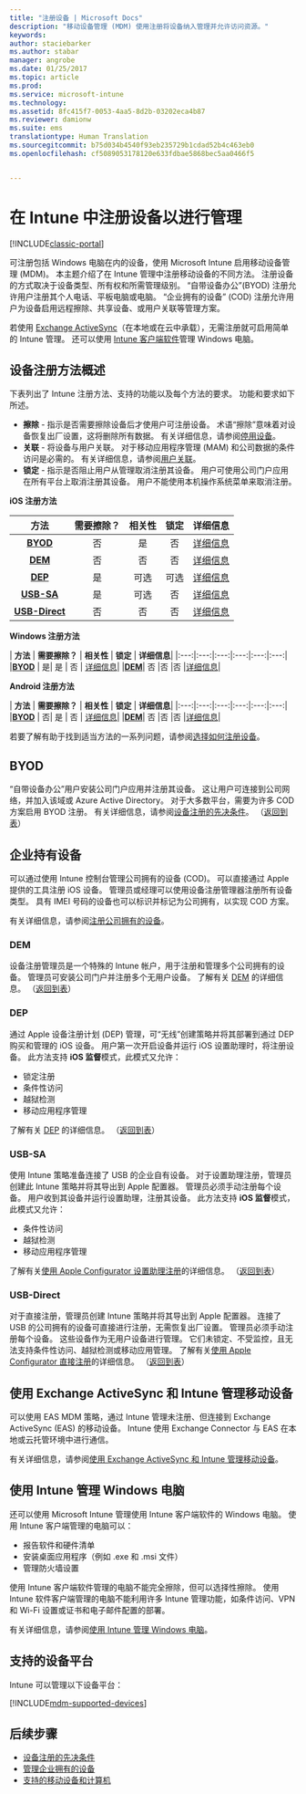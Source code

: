 ```yaml
---
title: "注册设备 | Microsoft Docs"
description: "移动设备管理 (MDM) 使用注册将设备纳入管理并允许访问资源。"
keywords: 
author: staciebarker
ms.author: stabar
manager: angrobe
ms.date: 01/25/2017
ms.topic: article
ms.prod: 
ms.service: microsoft-intune
ms.technology: 
ms.assetid: 8fc415f7-0053-4aa5-8d2b-03202eca4b87
ms.reviewer: damionw
ms.suite: ems
translationtype: Human Translation
ms.sourcegitcommit: b75d034b4540f93eb235729b1cdad52b4c463eb0
ms.openlocfilehash: cf5089053178120e633fdbae5868bec5aa0466f5


---
```


# <a name="enroll-devices-for-management-in-intune"></a>在 Intune 中注册设备以进行管理

[!INCLUDE[classic-portal](../includes/classic-portal.md)]

可注册包括 Windows 电脑在内的设备，使用 Microsoft Intune 启用移动设备管理 (MDM)。 本主题介绍了在 Intune 管理中注册移动设备的不同方法。 注册设备的方式取决于设备类型、所有权和所需管理级别。 “自带设备办公”(BYOD) 注册允许用户注册其个人电话、平板电脑或电脑。 “企业拥有的设备” (COD) 注册允许用户为设备启用远程擦除、共享设备、或用户关联等管理方案。

若使用 [Exchange ActiveSync](#mobile-device-management-with-exchange-activesync-and-intune)（在本地或在云中承载），无需注册就可启用简单的 Intune 管理。 还可以使用 [Intune 客户端软件](#manage-windows-pcs-with-intune)管理 Windows 电脑。

## <a name="overview-of-device-enrollment-methods"></a>设备注册方法概述

下表列出了 Intune 注册方法、支持的功能以及每个方法的要求。 功能和要求如下所述。

- **擦除** - 指示是否需要擦除设备后才使用户可注册设备。 术语“擦除”意味着对设备恢复出厂设置，这将删除所有数据。 有关详细信息，请参阅[停用设备](retire-devices-from-microsoft-intune-management.md)。
- **关联** - 将设备与用户关联。 对于移动应用程序管理 (MAM) 和公司数据的条件访问是必需的。 有关详细信息，请参阅[用户关联](enroll-corporate-owned-ios-devices-in-microsoft-intune.md#use-the-company-portal-on-dep-enrolled-or-apple-configurator-enrolled-devices)。
- **锁定** - 指示是否阻止用户从管理取消注册其设备。 用户可使用公司门户应用在所有平台上取消注册其设备。 用户不能使用本机操作系统菜单来取消注册。 

**iOS 注册方法**

| **方法** |  **需要擦除？** |    **相关性**    |   **锁定** | **详细信息** |
|:---:|:---:|:---:|:---:|:---:|
|**[BYOD](#byod)** | 否|    是 |   否 | [详细信息](prerequisites-for-enrollment.md)|
|**[DEM](#dem)**|   否 |否 |否  | [详细信息](enroll-corporate-owned-devices-with-the-device-enrollment-manager-in-microsoft-intune.md)|
|**[DEP](#dep)**|   是 |   可选 |  可选|[详细信息](ios-device-enrollment-program-in-microsoft-intune.md)|
|**[USB-SA](#usb-sa)**| 是 |   可选 |  否| [详细信息](ios-setup-assistant-enrollment-in-microsoft-intune.md)|
|**[USB-Direct](#usb-direct)**| 否 |    否  | 否|[详细信息](ios-direct-enrollment-in-microsoft-intune.md)|

**Windows 注册方法**

| **方法** |  **需要擦除？** |    **相关性**    |   **锁定** | **详细信息**|
|:---:|:---:|:---:|:---:|:---:|:---:|
|**[BYOD](#byod)** | 是|   是 |   否 | [详细信息](prerequisites-for-enrollment.md)|
|**[DEM](#dem)**|   否 |否 |否  |[详细信息](enroll-corporate-owned-devices-with-the-device-enrollment-manager-in-microsoft-intune.md)|

**Android 注册方法**

| **方法** |  **需要擦除？** |    **相关性**    |   **锁定** | **详细信息**|
|:---:|:---:|:---:|:---:|:---:|:---:|
|**[BYOD](#byod)** | 否|    是 |   否 | [详细信息](prerequisites-for-enrollment.md)|
|**[DEM](#dem)**|   否 |否 |否  |[详细信息](enroll-corporate-owned-devices-with-the-device-enrollment-manager-in-microsoft-intune.md)|

若要了解有助于找到适当方法的一系列问题，请参阅[选择如何注册设备](/intune/get-started/choose-how-to-enroll-devices1)。

## <a name="byod"></a>BYOD
“自带设备办公”用户安装公司门户应用并注册其设备。 这让用户可连接到公司网络，并加入该域或 Azure Active Directory。 对于大多数平台，需要为许多 COD 方案启用 BYOD 注册。 有关详细信息，请参阅[设备注册的先决条件](prerequisites-for-enrollment.md)。 （[返回到表](#overview-of-device-enrollment-methods)）

## <a name="corporate-owned-devices"></a>企业持有设备
可以通过使用 Intune 控制台管理公司拥有的设备 (COD)。 可以直接通过 Apple 提供的工具注册 iOS 设备。 管理员或经理可以使用设备注册管理器注册所有设备类型。 具有 IMEI 号码的设备也可以标识并标记为公司拥有，以实现 COD 方案。

有关详细信息，请参阅[注册公司拥有的设备](manage-corporate-owned-devices.md)。

### <a name="dem"></a>DEM
设备注册管理员是一个特殊的 Intune 帐户，用于注册和管理多个公司拥有的设备。 管理员可安装公司门户并注册多个无用户设备。 了解有关 [DEM](enroll-corporate-owned-devices-with-the-device-enrollment-manager-in-microsoft-intune.md) 的详细信息。 （[返回到表](#overview-of-device-enrollment-methods)）

### <a name="dep"></a>DEP
通过 Apple 设备注册计划 (DEP) 管理，可“无线”创建策略并将其部署到通过 DEP 购买和管理的 iOS 设备。 用户第一次开启设备并运行 iOS 设置助理时，将注册设备。 此方法支持 **iOS 监督**模式，此模式又允许：
  - 锁定注册
  - 条件性访问
  - 越狱检测
  - 移动应用程序管理

了解有关 [DEP](ios-device-enrollment-program-in-microsoft-intune.md) 的详细信息。 （[返回到表](#overview-of-device-enrollment-methods)）

### <a name="usb-sa"></a>USB-SA
使用 Intune 策略准备连接了 USB 的企业自有设备。 对于设置助理注册，管理员创建此 Intune 策略并将其导出到 Apple 配置器。 管理员必须手动注册每个设备。 用户收到其设备并运行设置助理，注册其设备。 此方法支持 **iOS 监督**模式，此模式又允许：
  - 条件性访问
  - 越狱检测
  - 移动应用程序管理

了解有关[使用 Apple Configurator 设置助理注册](ios-setup-assistant-enrollment-in-microsoft-intune.md)的详细信息。 （[返回到表](#overview-of-device-enrollment-methods)）

### <a name="usb-direct"></a>USB-Direct
对于直接注册，管理员创建 Intune 策略并将其导出到 Apple 配置器。 连接了 USB 的公司拥有的设备可直接进行注册，无需恢复出厂设置。 管理员必须手动注册每个设备。 这些设备作为无用户设备进行管理。 它们未锁定、不受监控，且无法支持条件性访问、越狱检测或移动应用管理。 了解有关[使用 Apple Configurator 直接注册](ios-direct-enrollment-in-microsoft-intune.md)的详细信息。 （[返回到表](#overview-of-device-enrollment-methods)）

## <a name="mobile-device-management-with-exchange-activesync-and-intune"></a>使用 Exchange ActiveSync 和 Intune 管理移动设备
可以使用 EAS MDM 策略，通过 Intune 管理未注册、但连接到 Exchange ActiveSync (EAS) 的移动设备。 Intune 使用 Exchange Connector 与 EAS 在本地或云托管环境中进行通信。

有关详细信息，请参阅[使用 Exchange ActiveSync 和 Intune 管理移动设备](mobile-device-management-with-exchange-activesync-and-microsoft-intune.md)。


## <a name="windows-pc-management-with-intune"></a>使用 Intune 管理 Windows 电脑  
还可以使用 Microsoft Intune 管理使用 Intune 客户端软件的 Windows 电脑。 使用 Intune 客户端管理的电脑可以：

 - 报告软件和硬件清单
 - 安装桌面应用程序（例如 .exe 和 .msi 文件）
 - 管理防火墙设置

使用 Intune 客户端软件管理的电脑不能完全擦除，但可以选择性擦除。 使用 Intune 软件客户端管理的电脑不能利用许多 Intune 管理功能，如条件访问、VPN 和 Wi-Fi 设置或证书和电子邮件配置的部署。

有关详细信息，请参阅[使用 Intune 管理 Windows 电脑](manage-windows-pcs-with-microsoft-intune.md)。

## <a name="supported-device-platforms"></a>支持的设备平台

Intune 可以管理以下设备平台：

[!INCLUDE[mdm-supported-devices](../includes/mdm-supported-devices.md)]

## <a name="next-steps"></a>后续步骤
- [设备注册的先决条件](prerequisites-for-enrollment.md)
- [管理企业拥有的设备](manage-corporate-owned-devices.md)
- [支持的移动设备和计算机](../get-started/supported-mobile-devices-and-computers.md)



<!--HONumber=Jan17_HO4-->


